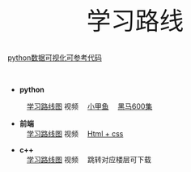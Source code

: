 <center><font face ="楷体" size =25>学习路线</font></center>

<br>

[python数据可视化可参考代码](https://blog.csdn.net/qq_41205771/article/details/98947659?utm_medium=distribute.pc_relevant.none-task-blog-BlogCommendFromMachineLearnPai2-2.nonecase&depth_1-utm_source=distribute.pc_relevant.none-task-blog-BlogCommendFromMachineLearnPai2-2.nonecase)

<br>

- **python**  

  &emsp;[学习路线图](https://blog.csdn.net/whczbk/article/details/94393697)
  视频
  &emsp;[小甲鱼](https://www.bilibili.com/video/BV1xs411Q799?from=search&seid=11939358830604174045)
  &emsp;[黑马600集](https://www.bilibili.com/video/BV1ex411x7Em?p=101)  <br>

- **前端**  
  &emsp;[学习路线图](https://www.cnblogs.com/yizhipanghu/p/9770781.html)
  视频
  &emsp;[Html + css](https://www.bilibili.com/video/BV1pE411q7FU)  <br>

- **c++**  
  &emsp;[学习路线图](http://bbs.itheima.com/thread-338418-1-1.html)
  视频
  &emsp;跳转对应楼层可下载
